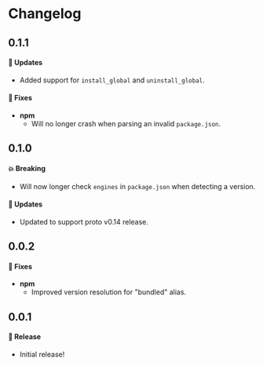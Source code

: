 # Changelog

## 0.1.1

#### 🚀 Updates

- Added support for `install_global` and `uninstall_global`.

#### 🐞 Fixes

- **npm**
  - Will no longer crash when parsing an invalid `package.json`.

## 0.1.0

#### 💥 Breaking

- Will now longer check `engines` in `package.json` when detecting a version.

#### 🚀 Updates

- Updated to support proto v0.14 release.

## 0.0.2

#### 🐞 Fixes

- **npm**
  - Improved version resolution for "bundled" alias.

## 0.0.1

#### 🎉 Release

- Initial release!
